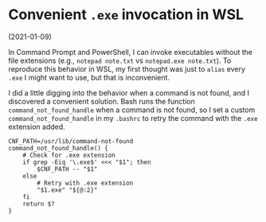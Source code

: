 # Convenient `.exe` invocation in WSL 
(2021-01-09)

In Command Prompt and PowerShell, I can invoke executables without the file extensions (e.g., `notepad note.txt` vs `notepad.exe note.txt`).
To reproduce this behavior in WSL, my first thought was just to `alias` every `.exe` I might want to use, but that is inconvenient.

I did a little digging into the behavior when a command is not found, and I discovered a convenient solution.
Bash runs the function `command_not_found_handle` when a command is not found, so I set a custom `command_not_found_handle` in my `.bashrc` to retry the command with the `.exe` extension added.

```
CNF_PATH=/usr/lib/command-not-found
command_not_found_handle() {
	# Check for .exe extension
	if grep -Eiq '\.exe$' <<< "$1"; then
		$CNF_PATH -- "$1"
	else
		# Retry with .exe extension
		"$1.exe" "${@:2}"
	fi
	return $?
}
```
